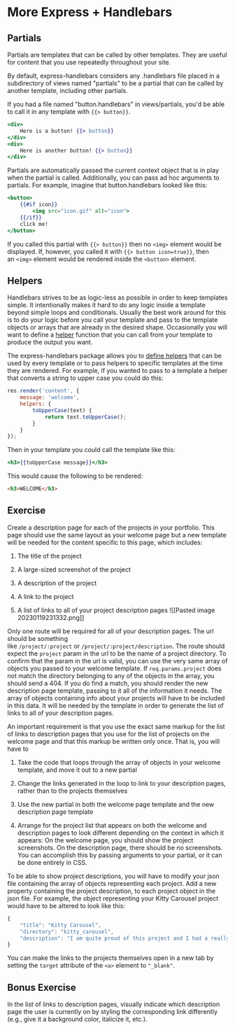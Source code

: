 # More Express + Handlebars

## Partials

Partials are templates that can be called by other templates. They are useful for content that you use repeatedly throughout your site.

By default, express-handlebars considers any .handlebars file placed in a subdirectory of views named "partials" to be a partial that can be called by another template, including other partials.

If you had a file named "button.handlebars" in views/partials, you'd be able to call it in any template with `{{> button}}`.

```handlebars
<div>
    Here is a button! {{> button}}
</div>
<div>
    Here is another button! {{> button}}
</div>
```

Partials are automatically passed the current context object that is in play when the partial is called. Additionally, you can pass ad hoc arguments to partials. For example, imagine that button.handlebars looked like this:

```handlebars
<button>
    {{#if icon}}
        <img src="icon.gif" alt="icon">
    {{/if}}
    click me!
</button>
```

If you called this partial with `{{> button}}` then no `<img>` element would be displayed. If, however, you called it with `{{> button icon=true}}`, then an `<img>` element would be rendered inside the `<button>` element.

## Helpers

Handlebars strives to be as logic-less as possible in order to keep templates simple. It intentionally makes it hard to do any logic inside a template beyond simple loops and conditionals. Usually the best work around for this is to do your logic before you call your template and pass to the template objects or arrays that are already in the desired shape. Occasionally you will want to define a [helper](http://handlebarsjs.com/#helpers) function that you can call from your template to produce the output you want.

The express-handlebars package allows you to [define helpers](https://github.com/ericf/express-handlebars#helpers) that can be used by every template or to pass helpers to specific templates at the time they are rendered. For example, if you wanted to pass to a template a helper that converts a string to upper case you could do this:

```js
res.render('content', {
    message: 'welcome',
    helpers: {
        toUpperCase(text) {
            return text.toUpperCase();
        }
    }
});
```

Then in your template you could call the template like this:

```handlebars
<h3>{{toUpperCase message}}</h3>
```

This would cause the following to be rendered:

```html
<h3>WELCOME</h3>
```

## Exercise

Create a description page for each of the projects in your portfolio. This page should use the same layout as your welcome page but a new template will be needed for the content specific to this page, which includes:

1.  The title of the project
    
2.  A large-sized screenshot of the project
    
3.  A description of the project
    
4.  A link to the project
    
5.  A list of links to all of your project description pages
![[Pasted image 20230119231332.png]]

Only one route will be required for all of your description pages. The url should be something like `/project/:project` or `/project/:project/description`. The route should expect the `project` param in the url to be the name of a project directory. To confirm that the param in the url is valid, you can use the very same array of objects you passed to your welcome template. If `req.params.project` does not match the directory belonging to any of the objects in the array, you should send a 404. If you do find a match, you should render the new description page template, passing to it all of the information it needs. The array of objects containing info about your projects will have to be included in this data. It will be needed by the template in order to generate the list of links to all of your description pages.

An important requirement is that you use the exact same markup for the list of links to description pages that you use for the list of projects on the welcome page and that this markup be written only once. That is, you will have to

1.  Take the code that loops through the array of objects in your welcome template, and move it out to a new partial
    
2.  Change the links generated in the loop to link to your description pages, rather than to the projects themselves
    
3.  Use the new partial in both the welcome page template and the new description page template
    
4.  Arrange for the project list that appears on both the welcome and description pages to look different depending on the context in which it appears: On the welcome page, you should show the project screenshots. On the description page, there should be no screenshots. You can accomplish this by passing arguments to your partial, or it can be done entirely in CSS.
    

To be able to show project descriptions, you will have to modify your json file containing the array of objects representing each project. Add a new property containing the project description, to each project object in the json file. For example, the object representing your Kitty Carousel project would have to be altered to look like this:

```js
{
    "title": "Kitty Carousel",
    "directory": "kitty_carousel",
    "description": "I am quite proud of this project and I had a really great time working on it."
}
```

You can make the links to the projects themselves open in a new tab by setting the `target` attribute of the `<a>` element to `"_blank"`.

## Bonus Exercise

In the list of links to description pages, visually indicate which description page the user is currently on by styling the corresponding link differently (e.g., give it a background color, italicize it, etc.).